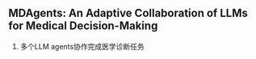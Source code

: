 ## MDAgents: An Adaptive Collaboration of LLMs for Medical Decision-Making
1. 多个LLM agents协作完成医学诊断任务